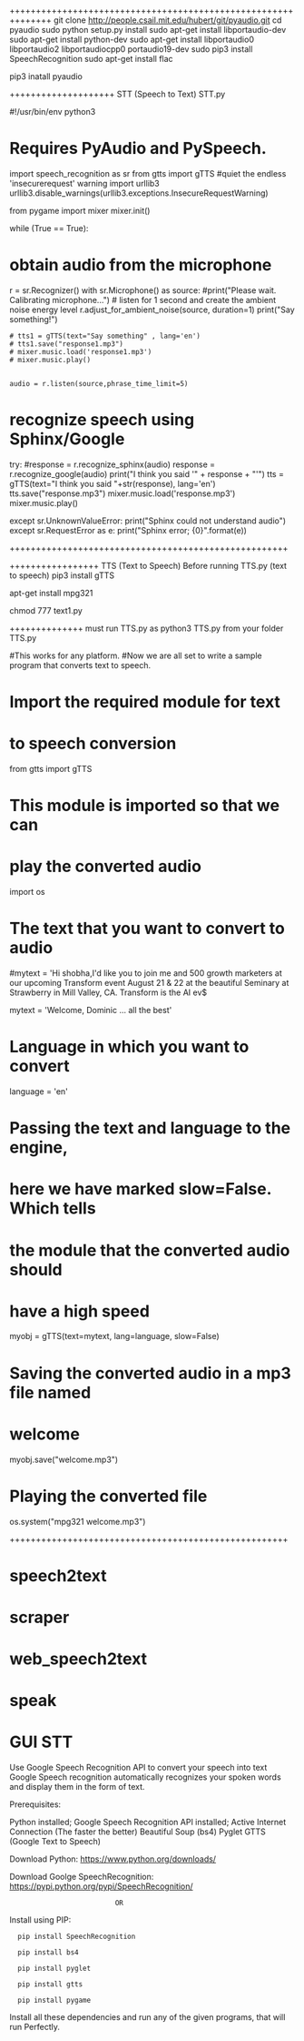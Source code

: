 ++++++++++++++++++++++++++++++++++++++++++++++++++++++++++++++
git clone http://people.csail.mit.edu/hubert/git/pyaudio.git
cd pyaudio
sudo python setup.py install
sudo apt-get install libportaudio-dev
sudo apt-get install python-dev
sudo apt-get install libportaudio0 libportaudio2 libportaudiocpp0 portaudio19-dev
sudo pip3 install SpeechRecognition
sudo apt-get install flac


pip3 inatall pyaudio



++++++++++++++++++++
STT (Speech to Text)
STT.py


#!/usr/bin/env python3
# Requires PyAudio and PySpeech.
 


import speech_recognition as sr
from gtts import gTTS
#quiet the endless 'insecurerequest' warning
import urllib3
urllib3.disable_warnings(urllib3.exceptions.InsecureRequestWarning)
 
from pygame import mixer
mixer.init()
 
while (True == True):
# obtain audio from the microphone
  r = sr.Recognizer()
  with sr.Microphone() as source:
    #print("Please wait. Calibrating microphone...")
    # listen for 1 second and create the ambient noise energy level
    r.adjust_for_ambient_noise(source, duration=1)
    print("Say something!")

    # tts1 = gTTS(text="Say something" , lang='en')
    # tts1.save("response1.mp3")
    # mixer.music.load('response1.mp3')
    # mixer.music.play()


    audio = r.listen(source,phrase_time_limit=5)
 
# recognize speech using Sphinx/Google
  try:
    #response = r.recognize_sphinx(audio)
    response = r.recognize_google(audio)
    print("I think you said '" + response + "'")
    tts = gTTS(text="I think you said "+str(response), lang='en')
    tts.save("response.mp3")
    mixer.music.load('response.mp3')
    mixer.music.play()
 
 
  except sr.UnknownValueError:
    print("Sphinx could not understand audio")
  except sr.RequestError as e:
    print("Sphinx error; {0}".format(e))




+++++++++++++++++++++++++++++++++++++++++++++++++++++


+++++++++++++++++
TTS (Text to Speech)
Before running  TTS.py (text to speech)
pip3 install gTTS

apt-get install mpg321

chmod 777 text1.py

++++++++++++++
must run TTS.py as python3 TTS.py from your folder
TTS.py


#This works for any platform.
#Now we are all set to write a sample program that converts text to speech.
# Import the required module for text 
# to speech conversion 
from gtts import gTTS
 
# This module is imported so that we can 
# play the converted audio
import os
 
# The text that you want to convert to audio
#mytext = 'Hi shobha,I'd like you to join me and 500 growth marketers at our upcoming Transform event August 21 & 22 at the beautiful Seminary at Strawberry in Mill Valley, CA. Transform is the AI ev$

mytext = 'Welcome, Dominic ... all the best' 
# Language in which you want to convert
language = 'en'
 
# Passing the text and language to the engine, 
# here we have marked slow=False. Which tells 
# the module that the converted audio should 
# have a high speed
myobj = gTTS(text=mytext, lang=language, slow=False)
 
# Saving the converted audio in a mp3 file named
# welcome 
myobj.save("welcome.mp3")
 
# Playing the converted file
os.system("mpg321 welcome.mp3")
























+++++++++++++++++++++++++++++++++++++++++++++++++++++

# speech2text
# scraper
# web_speech2text
# speak
# GUI STT

Use Google Speech Recognition API to convert your speech into text
Google Speech recognition automatically recognizes your spoken words and display them in the form of text.

Prerequisites:
  
  Python installed; 
  Google Speech Recognition API installed; 
  Active Internet Connection (The faster the better)
  Beautiful Soup (bs4)
  Pyglet
  GTTS (Google Text to Speech)


Download Python:
  https://www.python.org/downloads/
  
Download Goolge SpeechRecognition:
  https://pypi.python.org/pypi/SpeechRecognition/
  
                              OR
Install using PIP:

      pip install SpeechRecognition
  
      pip install bs4
  
      pip install pyglet
  
      pip install gtts
  
      pip install pygame
 
 Install all these dependencies and run any of the given programs, that will run Perfectly.
 
